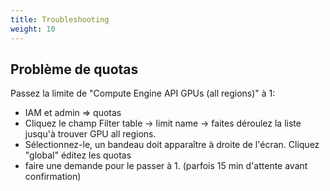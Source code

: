 ```yaml
---
title: Troubleshooting 
weight: 10
---
```


## Problème de quotas 


Passez la limite de "Compute Engine API GPUs (all regions)" à 1:


* IAM et admin => quotas
* Cliquez le champ Filter table -> limit name -> faites déroulez la liste jusqu'à trouver GPU all regions.
* Sélectionnez-le, un bandeau doit apparaître à droite de l'écran. Cliquez "global" éditez les quotas  
* faire une demande pour le passer à 1. (parfois 15 min d'attente avant confirmation)


